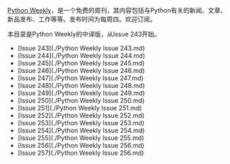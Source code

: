 [Python Weekly](http://www.pythonweekly.com/)，是一个免费的周刊，其内容包括与Python有关的新闻、文章、新品发布、工作等等。发布时间为每周四。欢迎订阅。

本目录是Python Weekly的中译版，从Issue 243开始。

- [Issue 243](./Python Weekly Issue 243.md)
- [Issue 244](./Python Weekly Issue 244.md)
- [Issue 245](./Python Weekly Issue 245.md)
- [Issue 246](./Python Weekly Issue 246.md)
- [Issue 247](./Python Weekly Issue 247.md)
- [Issue 248](./Python Weekly Issue 248.md)
- [Issue 249](./Python Weekly Issue 249.md)
- [Issue 250](./Python Weekly Issue 250.md)
- [Issue 251](./Python Weekly Issue 251.md)
- [Issue 252](./Python Weekly Issue 252.md)
- [Issue 253](./Python Weekly Issue 253.md)
- [Issue 254](./Python Weekly Issue 254.md)
- [Issue 255](./Python Weekly Issue 255.md)
- [Issue 256](./Python Weekly Issue 256.md)
- [Issue 257](./Python Weekly Issue 256.md)